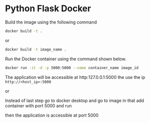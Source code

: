 # Python Flask Docker

Build the image using the following command

```bash
docker build -t .
```

or

```bash
docker build -t image_name .
```

Run the Docker container using the command shown below.

```bash
docker run -it -d -p 5000:5000 --name container_name image_id
```


The application will be accessible at http:127.0.0.1:5000 the use the ip `http://<host_ip>:5000`


or 

Instead of last step go to docker desktop and go to image in that add  container with port 5000 and run


then the application is accessible at port 5000
